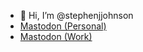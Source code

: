 - 👋 Hi, I’m @stephenjjohnson
- <a rel="me" href="https://mastodon.online/@stephenjjohnson">Mastodon (Personal)</a>
- <a rel="me" href="https://mstdn.social/@stephenjjohnson">Mastodon (Work)</a>

<!---
stephenjjohnson/stephenjjohnson is a ✨ special ✨ repository because its `README.md` (this file) appears on your GitHub profile.
You can click the Preview link to take a look at your changes.
--->
